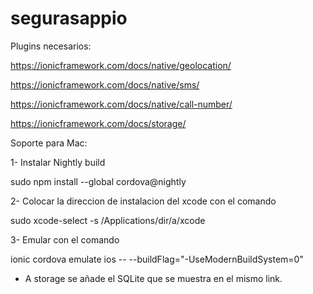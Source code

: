 # segurasappio

Plugins necesarios:

https://ionicframework.com/docs/native/geolocation/

https://ionicframework.com/docs/native/sms/

https://ionicframework.com/docs/native/call-number/

https://ionicframework.com/docs/storage/


Soporte para Mac:

1- Instalar Nightly build

sudo npm install --global cordova@nightly

2- Colocar la direccion de instalacion del xcode con el comando

sudo xcode-select -s /Applications/dir/a/xcode


3- Emular con el comando

ionic cordova emulate ios -- --buildFlag="-UseModernBuildSystem=0"

* A storage se añade el SQLite que se muestra en el mismo link.

